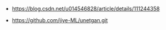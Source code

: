 * https://blog.csdn.net/u014546828/article/details/111244358

* https://github.com/jiye-ML/unetgan.git